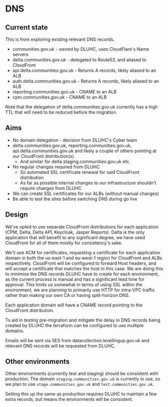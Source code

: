 # DNS

## Current state

This is from exploring existing relevant DNS records.

* communities.gov.uk - owned by DLUHC, uses CloudFlare's Name servers
* delta.communities.gov.uk - delegated to Route53, and aliased to CloudFront
* api.delta.communities.gov.uk - Returns A records, likely aliased to an ALB
* auth.delta.communities.gov.uk - Returns A records, likely aliased to an ALB
* reporting.communities.gov.uk - CNAME to an ALB
* cpm.communities.gov.uk - CNAME to an ALB

Note that the delegation of delta.communities.gov.uk currently has a high TTL that will need to be reduced before the migration.

## Aims

* No domain delegation - decision from DLUHC's Cyber team
* delta.communities.gov.uk, reporting.communities.gov.uk, api.delta.communities.gov.uk and likely a couple of others pointing at our CloudFront distribution(s)
  * And similar for delta.staging.communities.gov.uk etc.
* No regular changes required from DLUHC
  * So automated SSL certificate renewal for said CloudFront distribution
  * As far as possible internal changes to our infrastructure shouldn't require changes from DLUHC
* We can create SSL certificates for our ALBs (without manual changes)
* Be able to test the sites before switching DNS during go live

## Design

We've opted to use separate CloudFront distributions for each application (CPM, Delta, Delta API, Keycloak, Jasper Reports).
Delta is the only application that will benefit to any significant degree, we have used CloudFront for all of them mostly for consistency's sake.

We'll use ACM for certificates, requesting a certificate for each application domain in both the us-east-1 and eu-west-1 region for CloudFront and ALBs respectively.
CloudFront will be configured to forward Host headers, and will accept a certificate that matches the host in this case.
We are doing this to minimise the DNS records DLUHC have to create for each environment, as the current process is manual and has a significant lead time for approval.
This limits us somewhat in terms of using SSL within the environment, we are planning to primarily use HTTP for intra-VPC traffic rather than making our own CA or having split-horizon DNS.

Each application domain will have a CNAME record pointing to the CloudFront distribution.

To aid in testing pre-migration and mitigate the delay in DNS records being created by DLUHC the terraform can be configured to use multiple domains.

Emails will be sent via SES from datacollection.levellingup.gov.uk and relevant DNS records will be requested from DLUHC.

## Other environments

Other environments (currently test and staging) should be consistent with production. The domain `staging.communities.gov.uk` is currently in use, so we plan to use `stage.communities.gov.uk` and `test.communities.gov.uk`.

Setting this up the same as production requires DLUHC to maintain a few extra records, but means the environments will be consistent.
